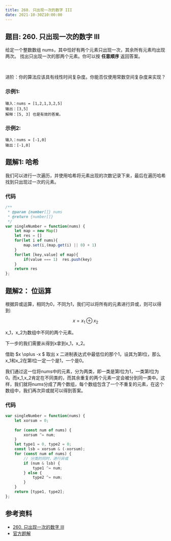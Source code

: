 ```yaml
---
title: 260. 只出现一次的数字 III
date: 2021-10-30Z10:00:00
---
```

## 题目: 260. 只出现一次的数字 III
给定一个整数数组 nums，其中恰好有两个元素只出现一次，其余所有元素均出现两次。 找出只出现一次的那两个元素。你可以按 **任意顺序** 返回答案。

 

进阶：你的算法应该具有线性时间复杂度。你能否仅使用常数空间复杂度来实现？
### 示例1:
```
输入：nums = [1,2,1,3,2,5]
输出：[3,5]
解释：[5, 3] 也是有效的答案。
```
### 示例2:
```
输入：nums = [-1,0]
输出：[-1,0]
```
## 题解1: 哈希
我们可以进行一次遍历，并使用哈希将元素出现的次数记录下来，最后在遍历哈希找到只出现过一次的元素。

### 代码
```js
/**
 * @param {number[]} nums
 * @return {number[]}
 */
var singleNumber = function(nums) {
    let map = new Map()
    let res = []
    for(let i of nums){
        map.set(i,(map.get(i) || 0) + 1)
    }
    for(let [key,value] of map){
        if(value === 1)  res.push(key)
    }
    return res
};
```
## 题解2： 位运算
根据异或运算，相同为0，不同为1，我们可以将所有的元素进行异或，则可以得到:

$$x = x_1 \oplus x_2$$

x_1，x_2为数组中不同的两个元素。

下一步的我们需要从得到x拿到x_1，x_2。

借助 $x \oplus -x $ 取出 x 二进制表达式中最低位的那个1，设其为第l位，那么x_1和x_2在第l位一定一个是1，一个是0。

我们通过这一位将nums中的元素，分为两类，即一类是第l位为1，一类第l位为0。而x_1,x_2肯定在不同类的，而其余重复的两个元素一定会被分到同一类中。这样，我们就将nums分成了两个数组，每个数组包含了一个不重复的元素，在这个数组中，我们再次异或就可以得到答案。

### 代码
```js
var singleNumber = function(nums) {
    let xorsum = 0;
    
    for (const num of nums) {
        xorsum ^= num;
    }
    let type1 = 0, type2 = 0;
    const lsb = xorsum & (-xorsum);
    for (const num of nums) {
        // 分类的同时，进行异或
        if (num & lsb) {
            type1 ^= num;
        } else {
            type2 ^= num;
        }
    }
    return [type1, type2];
};
```
## 参考资料
- [260. 只出现一次的数字 III](https://leetcode-cn.com/problems/single-number-iii/)
- [官方题解](https://leetcode-cn.com/problems/single-number-iii/solution/zhi-chu-xian-yi-ci-de-shu-zi-iii-by-leet-4i8e/)
